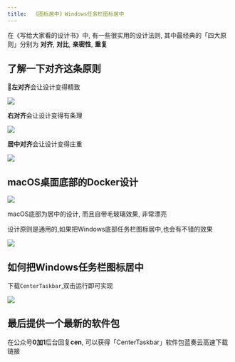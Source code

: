 ```yaml
---
title:  《图标居中》Windows任务栏图标居中
---
```



在《写给大家看的设计书》中, 有一些很实用的设计法则, 其中最经典的「四大原则」分别为 **对齐**, **对比**, **亲密性**, **重复**

## 了解一下**对齐**这条原则

**左对齐**会让设计变得精致

![](https://www.v2fy.com/asset/soft-000021-center/left.png)

**右对齐**会让设计变得有条理

![](https://www.v2fy.com/asset/soft-000021-center/right.png)

**居中对齐**会让设计变得庄重

![](https://www.v2fy.com/asset/soft-000021-center/center.png)


## macOS桌面底部的Docker设计

![](https://www.v2fy.com/asset/soft-000021-center/mac-bottom.png)


macOS底部为居中的设计, 而且自带毛玻璃效果, 非常漂亮


设计原则是通用的,如果把Windows底部任务栏图标居中,也会有不错的效果


![](https://www.v2fy.com/asset/soft-000021-center/010.png)



## 如何把Windows任务栏图标居中


下载`CenterTaskbar`,双击运行即可实现

![](https://www.v2fy.com/asset/soft-000021-center/009.gif)


## 最后提供一个最新的软件包

在公众号**0加1**后台回复**cen**, 可以获得「CenterTaskbar」软件包蓝奏云高速下载链接
















